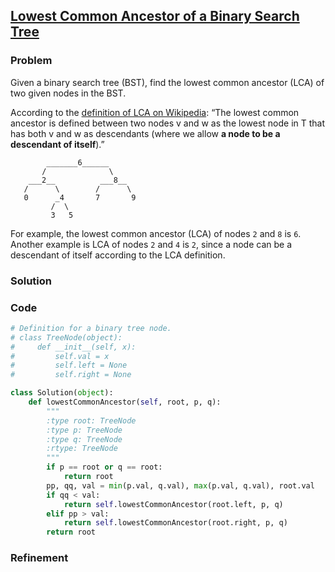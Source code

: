 ## [Lowest Common Ancestor of a Binary Search Tree](https://leetcode.com/problems/lowest-common-ancestor-of-a-binary-search-tree/)

### Problem

Given a binary search tree (BST), find the lowest common ancestor (LCA) of two given nodes in the BST.

According to the [definition of LCA on Wikipedia](https://en.wikipedia.org/wiki/Lowest_common_ancestor): “The lowest common ancestor is defined between two nodes v and w as the lowest node in T that has both v and w as descendants (where we allow __a node to be a descendant of itself__).”

```
        _______6______
       /              \
    ___2__          ___8__
   /      \        /      \
   0      _4       7       9
         /  \
         3   5
```

For example, the lowest common ancestor (LCA) of nodes `2` and `8` is `6`. Another example is LCA of nodes `2` and `4` is `2`, since a node can be a descendant of itself according to the LCA definition.

### Solution


### Code

``` Python
# Definition for a binary tree node.
# class TreeNode(object):
#     def __init__(self, x):
#         self.val = x
#         self.left = None
#         self.right = None

class Solution(object):
    def lowestCommonAncestor(self, root, p, q):
        """
        :type root: TreeNode
        :type p: TreeNode
        :type q: TreeNode
        :rtype: TreeNode
        """
        if p == root or q == root:
            return root
        pp, qq, val = min(p.val, q.val), max(p.val, q.val), root.val
        if qq < val:
            return self.lowestCommonAncestor(root.left, p, q)
        elif pp > val:
            return self.lowestCommonAncestor(root.right, p, q)
        return root
```

### Refinement
